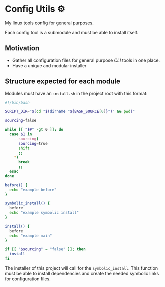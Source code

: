 # Config Utils ⚙️

My linux tools config for general purposes.

Each config tool is a submodule and must be able to install itself.

## Motivation

- Gather all configuration files for general purpose _CLI_ tools in one place.
- Have a unique and modular installer

## Structure expected for each module

Modules must have an `install.sh` in the project root with this format:

```bash
#!/bin/bash

SCRIPT_DIR="$(cd "$(dirname "${BASH_SOURCE[0]}")" && pwd)"

sourcing=false

while [[ "$#" -gt 0 ]]; do
  case $1 in
    --sourcing)
      sourcing=true
      shift
      ;;
    *)
      break
      ;;
  esac
done

before() {
  echo "example before"
}

symbolic_install() {
  before
  echo "example symbolic install"
}

install() {
  before
  echo "example main"
}

if [[ "$sourcing" = "false" ]]; then
  install
fi
```

The installer of this project will call for the `symbolic_install`. This function must be able to install dependencies and create the needed symbolic links for configuration files.
